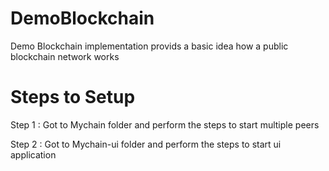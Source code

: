 # DemoBlockchain
Demo Blockchain implementation provids a basic idea how a public blockchain network works

# Steps to Setup
Step 1 : Got to Mychain folder and perform the steps to start multiple peers

Step 2 : Got to Mychain-ui folder and perform the steps to start ui application



